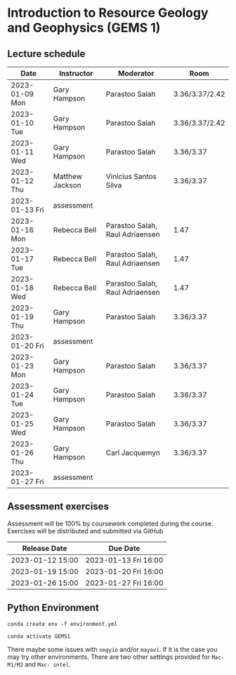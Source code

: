 # Introduction to Resource Geology and Geophysics (GEMS 1)



## Lecture schedule

|Date             |Instructor  |Moderator   |Room |
|--------------------------|------------|------------|----------|
|2023-01-09 Mon | Gary Hampson| Parastoo Salah | 3.36/3.37/2.42
|2023-01-10 Tue | Gary Hampson| Parastoo Salah | 3.36/3.37/2.42
|2023-01-11  Wed | Gary Hampson |Parastoo Salah | 3.36/3.37
|2023-01-12  Thu | Matthew Jackson| Vinicius Santos Silva | 3.36/3.37
|2023-01-13  Fri |  assessment 
|2023-01-16 Mon | Rebecca Bell| Parastoo Salah, Raul Adriaensen  | 1.47
|2023-01-17 Tue | Rebecca Bell| Parastoo Salah, Raul Adriaensen  | 1.47
|2023-01-18  Wed | Rebecca Bell| Parastoo Salah, Raul Adriaensen  | 1.47
|2023-01-19  Thu | Gary Hampson |Parastoo Salah | 3.36/3.37
|2023-01-20  Fri |  assessment 
|2023-01-23 Mon | Gary Hampson| Parastoo Salah | 3.36/3.37
|2023-01-24 Tue | Gary Hampson| Parastoo Salah | 3.36/3.37
|2023-01-25  Wed | Gary Hampson| Parastoo Salah | 3.36/3.37
|2023-01-26  Thu | Gary Hampson| Carl Jacquemyn | 3.36/3.37
|2023-01-27  Fri |  assessment 



## Assessment exercises

Assessment will be 100% by coursework completed during the course. Exercises will be distributed and submitted via GitHub 

|Release Date             |Due Date  |
|--------------------------|------------|
|2023-01-12 15:00  | 2023-01-13  Fri 16:00 | 
|2023-01-19 15:00 | 2023-01-20  Fri 16:00 | 
|2023-01-26 15:00 | 2023-01-27  Fri 16:00 |  



## Python Environment

`conda create env -f environment.yml`

`conda activate GEMS1`

There maybe some issues with `segyio` and/or `mayavi`. If it is the case you may try other environments. There are two other settings provided 
for `Mac- M1/M2` and `Mac- intel`. 

